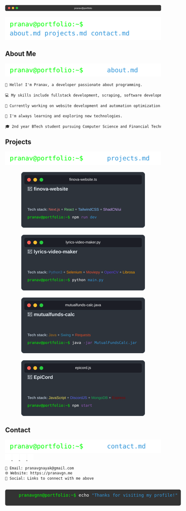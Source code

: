 <div align="center">
  <img src="terminal_header.svg" alt="Terminal Header">
</div>

<br>

<div align="left">
  <img src="commands/ls.svg" alt="Command: ls">
</div>

## About Me

<div align="left">
  <img src="commands/cat_about.svg" alt="Command: cat about.md">
</div>

```txt
👋 Hello! I'm Pranav, a developer passionate about programming.

💻 My skills include fullstack development, scraping, software development and automation.

🚀 Currently working on website development and automation optimization.

🌱 I'm always learning and exploring new technologies.

🎓 2nd year BTech student pursuing Computer Science and Financial Technology @ Manipal Institute of Technology, and Integrated MTech in entrepreneurship.
```

## Projects

<div align="left">
  <img src="commands/cat_projects.svg" alt="Command: cat projects.md">
</div>

<div align="center" style="display: flex; flex-wrap: wrap; justify-content: center; gap: 20px; margin: 20px 0;">
  <a href="https://github.com/Finova-MIT/finova-website" target="_blank" style="text-decoration: none;">
    <img src="projects/finova-website.svg" alt="Finova Website Project" width="400">
  </a>
  
  <a href="https://github.com/pranavgnn/lyrics-video-maker" target="_blank" style="text-decoration: none;">
    <img src="projects/lyrics-video-maker.svg" alt="Lyrics Video Maker Project" width="400">
  </a>
  
  <a href="https://github.com/pranavgnn/mutualfunds-calc" target="_blank" style="text-decoration: none;">
    <img src="projects/mutualfunds-calc.svg" alt="Mutual Funds Calculator Project" width="400">
  </a>

  <a href="https://github.com/pranavgnn/epicbot-js" target="_blank" style="text-decoration: none;">
    <img src="projects/epicord.svg" alt="EpiCord Discord Bot Project" width="400">
  </a>
</div>

## Contact

<div align="left">
  <img src="commands/cat_contact.svg" alt="Command: cat contact.md">
</div>

<div align="left">
  <a href="https://www.instagram.com/pranav.idk" target="_blank">
    <img src="socials/instagram.svg" alt="Instagram" width="20" height="20">
  </a>
  <a href="https://www.linkedin.com/in/pranav-g-nayak-a68101146" target="_blank">
    <img src="socials/linkedin.svg" alt="LinkedIn" width="20" height="20">
  </a>
  <a href="https://pranavgn.me" target="_blank">
    <img src="socials/website.svg" alt="Portfolio Website" width="20" height="20">
  </a>
  <a href="https://discord.com/users/vex.what" target="_blank">
    <img src="socials/discord.svg" alt="Discord" width="20" height="20">
  </a>
</div>

```txt
📧 Email: pranavgnayak@gmail.com
🌐 Website: https://pranavgn.me
📱 Social: Links to connect with me above
```

<div align="center">
  <pre style="background-color: #333; padding: 10px; border-radius: 5px; color: #00FF00; display: inline-block; text-align: left;">
    pranavgnn@portfolio:~$ <span style="color: #FFFFFF;">echo</span> <span style="color: #3498db;">"Thanks for visiting my profile!"</span>
  </pre>
</div>